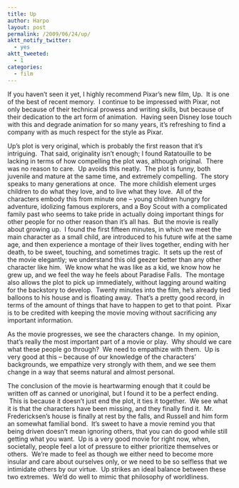 ```yaml
---
title: Up
author: Harpo
layout: post
permalink: /2009/06/24/up/
aktt_notify_twitter:
  - yes
aktt_tweeted:
  - 1
categories:
  - film
---
```

If you haven&#8217;t seen it yet, I highly recommend Pixar&#8217;s new film, Up.  It is one of the best of recent memory.  I continue to be impressed with Pixar, not only because of their technical prowess and writing skills, but because of their dedication to the art form of animation.  Having seen Disney lose touch with this and degrade animation for so many years, it&#8217;s refreshing to find a company with as much respect for the style as Pixar.

Up&#8217;s plot is very original, which is probably the first reason that it&#8217;s intriguing.  That said, originality isn&#8217;t enough; I found Ratatouille to be lacking in terms of how compelling the plot was, although original.  There was no reason to care.  Up avoids this neatly.  The plot is funny, both juvenile and mature at the same time, and extremely compelling.  The story speaks to many generations at once.  The more childish element urges children to do what they love, and to live what they love.  All of the characters embody this from minute one &#8211; young children hungry for adventure, idolizing famous explorers, and a Boy Scout with a complicated family past who seems to take pride in actually doing important things for other people for no other reason than it&#8217;s all has.  But the movie is really about growing up.  I found the first fifteen minutes, in which we meet the main character as a small child, are introduced to his future wife at the same age, and then experience a montage of their lives together, ending with her death, to be sweet, touching, and sometimes tragic.  It sets up the rest of the movie elegantly; we understand this old geezer better than any other character like him.  We know what he was like as a kid, we know how he grew up, and we feel the way he feels about Paradise Falls.  The montage also allows the plot to pick up immediately, without lagging around waiting for the backstory to develop.  Twenty minutes into the film, he&#8217;s already tied balloons to his house and is floating away.  That&#8217;s a pretty good record, in terms of the amount of things that have to happen to get to that point.  Pixar is to be credited with keeping the movie moving without sacrificing any important information.

As the movie progresses, we see the characters change.  In my opinion, that&#8217;s really the most important part of a movie or play.  Why should we care what these people go through?  We need to empathize with them.  Up is very good at this &#8211; because of our knowledge of the characters&#8217; backgrounds, we empathize very strongly with them, and we see them change in a way that seems natural and almost personal.

The conclusion of the movie is heartwarming enough that it could be written off as canned or unoriginal, but I found it to be a perfect ending.  This is because it doesn&#8217;t just end the plot, it ties it together.  We see what it is that the characters have been missing, and they finally find it.  Mr. Fredericksen&#8217;s house is finally at rest by the falls, and Russell and him form an somewhat familial bond.  It&#8217;s sweet to have a movie remind you that being driven doesn&#8217;t mean ignoring others, that you can do good while still getting what you want.  Up is a very good movie for right now, when, societally, people feel a lot of pressure to either prioritize themselves or others.  We&#8217;re made to feel as though we either need to become more insular and care about ourselves only, or we need to be so selfless that we intimidate others by our virtue.  Up strikes an ideal balance between these two extremes.  We&#8217;d do well to mimic that philosophy of worldliness.